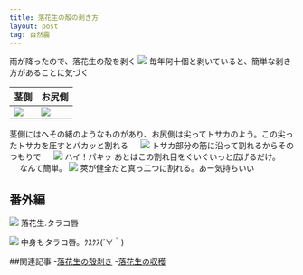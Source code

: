 ```yaml
---
title: 落花生の殻の剥き方
layout: post
tag: 自然農
---
```

雨が降ったので、落花生の殻を剥く
![](https://c2.staticflickr.com/6/5566/13891374700_bab653bcac.jpg)
毎年何十個と剥いていると、簡単な剥き方があることに気づく
　

|茎側|お尻側
|:----------|:----------
![](https://c2.staticflickr.com/8/7319/14078456264_51b5486710_m.jpg) | ![](https://c2.staticflickr.com/8/7391/14054902256_0f48bfac39_m.jpg)  
茎側にはへその緒のようなものがあり、お尻側は尖ってトサカのよう。この尖ったトサカを圧すとパカッと割れる
　
![](https://c2.staticflickr.com/8/7039/13891481358_47f3085aea_m.jpg)
トサカ部分の筋に沿って割れるからそのつもりで
　
![](https://c2.staticflickr.com/8/7351/14074829542_4b99eae5b1_m.jpg)
ハイ！パキッ
あとはこの割れ目をぐいぐいっと広げるだけ。
　
なんて簡単。
![](https://c2.staticflickr.com/8/7401/14098039763_1a6368615b_m.jpg)
莢が健全だと真っ二つに割れる。あー気持ちいい


## 番外編
![](https://c1.staticflickr.com/3/2930/13891438060_956e45be40_m.jpg)
落花生.タラコ唇

![](https://c2.staticflickr.com/8/7328/14078521784_39a0a7a2dc_m.jpg)
中身もタラコ唇。ｸｽｸｽ(´∀｀)

##関連記事
-[落花生の殻剥き](http://kobapan.com/blog/2017/02/04/rakkasei.html)
-[落花生の収穫](http://kobapan.com/blog/2012/11/24/rakkasei.html)

